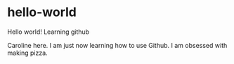 # hello-world
Hello world! Learning github

Caroline here. I am just now learning how to use Github. I am obsessed with making pizza. 
